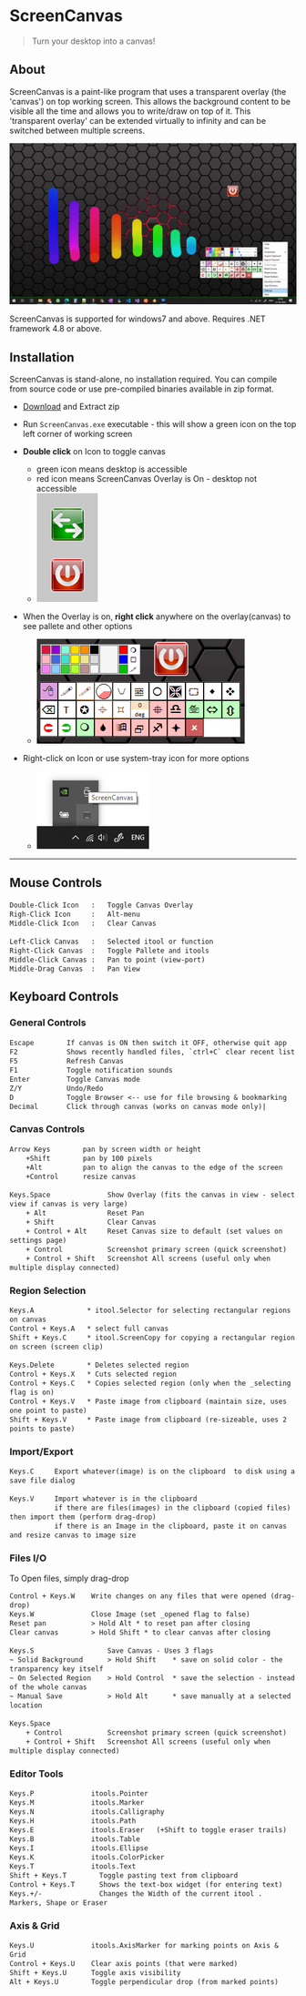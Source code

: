 # ScreenCanvas

> Turn your desktop into a canvas!

## About

ScreenCanvas is a paint-like program that uses a transparent overlay (the 'canvas') on top working screen. 
This allows the background content to be visible all the time and allows you to write/draw on top of it. 
This 'transparent overlay' can be extended virtually to infinity and can be switched between multiple screens.

![1](mdsrc/1.png)

ScreenCanvas is supported for windows7 and above. Requires .NET framework 4.8 or above.


## Installation

ScreenCanvas is stand-alone, no installation required. You can compile from source code or use pre-compiled binaries available in zip format.

* [Download](https://github.com/Nelson-iitp/ScreenCanvas/raw/main/ScreenCanvas/ScreenCanvas.zip) and Extract zip

* Run `ScreenCanvas.exe` executable - this will show a green icon on the top left corner of working screen

* **Double click** on Icon to toggle canvas
	* green icon means desktop is accessible
	* red icon means ScreenCanvas Overlay is On - desktop not accessible
	* ![2](mdsrc/2.png) 
	
* When the Overlay is on, **right click** anywhere on the overlay(canvas) to see pallete and other options
	* ![4](mdsrc/4.png)

* Right-click on Icon or use system-tray icon for more options
	* ![3](mdsrc/3.png)
___

## Mouse Controls

```
Double-Click Icon	:	Toggle Canvas Overlay
Righ-Click Icon		:	Alt-menu
Middle-Click Icon	:	Clear Canvas

Left-Click Canvas	:	Selected itool or function
Right-Click Canvas	:	Toggle Pallete and itools
Middle-Click Canvas	:	Pan to point (view-port)
Middle-Drag Canvas	:	Pan View
```

## Keyboard Controls


### General Controls

```
Escape        If canvas is ON then switch it OFF, otherwise quit app
F2            Shows recently handled files, `ctrl+C` clear recent list
F5            Refresh Canvas
F1            Toggle notification sounds
Enter         Toggle Canvas mode
Z/Y           Undo/Redo
D             Toggle Browser <-- use for file browsing & bookmarking
Decimal       Click through canvas (works on canvas mode only)|
```


### Canvas Controls

```
Arrow Keys        pan by screen width or height
	+Shift        pan by 100 pixels
	+Alt          pan to align the canvas to the edge of the screen
	+Control      resize canvas

Keys.Space              Show Overlay (fits the canvas in view - select view if canvas is very large)
	+ Alt               Reset Pan
	+ Shift             Clear Canvas
	+ Control + Alt     Reset Canvas size to default (set values on settings page)
	+ Control           Screenshot primary screen (quick screenshot)
	+ Control + Shift   Screenshot All screens (useful only when multiple display connected)

```

### Region Selection 

```
Keys.A             * itool.Selector for selecting rectangular regions on canvas
Control + Keys.A   * select full canvas
Shift + Keys.C     * itool.ScreenCopy for copying a rectangular region on screen (screen clip)   

Keys.Delete        * Deletes selected region
Control + Keys.X   * Cuts selected region
Control + Keys.C   * Copies selected region (only when the _selecting flag is on)          
Control + Keys.V   * Paste image from clipboard (maintain size, uses one point to paste)
Shift + Keys.V     * Paste image from clipboard (re-sizeable, uses 2 points to paste)
```


### Import/Export

```
Keys.C     Export whatever(image) is on the clipboard  to disk using a save file dialog

Keys.V     Import whatever is in the clipboard
           if there are files(images) in the clipboard (copied files) then import them (perform drag-drop)
           if there is an Image in the clipboard, paste it on canvas and resize canvas to image size
```



### Files I/O

To Open files, simply drag-drop

```
Control + Keys.W    Write changes on any files that were opened (drag-drop)
Keys.W              Close Image (set _opened flag to false)
Reset pan           > Hold Alt * to reset pan after closing
Clear canvas        > Hold Shift * to clear canvas after closing

Keys.S                  Save Canvas - Uses 3 flags
~ Solid Background      > Hold Shift    * save on solid color - the transparency key itself
~ On Selected Region    > Hold Control  * save the selection - instead of the whole canvas
~ Manual Save           > Hold Alt      * save manually at a selected location

Keys.Space
	+ Control			Screenshot primary screen (quick screenshot)
	+ Control + Shift	Screenshot All screens (useful only when multiple display connected)
```

### Editor Tools

```
Keys.P				itools.Pointer
Keys.M				itools.Marker
Keys.N				itools.Calligraphy
Keys.H				itools.Path
Keys.E				itools.Eraser	(+Shift to toggle eraser trails)
Keys.B				itools.Table
Keys.I				itools.Ellipse
Keys.K				itools.ColorPicker
Keys.T				itools.Text 
Shift + Keys.T        Toggle pasting text from clipboard
Control + Keys.T	  Shows the text-box widget (for entering text)
Keys.+/-              Changes the Width of the current itool . Markers, Shape or Eraser
```

### Axis & Grid

```
Keys.U              itools.AxisMarker for marking points on Axis & Grid 
Control + Keys.U    Clear axis points (that were marked)
Shift + Keys.U      Toggle axis visibility
Alt + Keys.U        Toggle perpendicular drop (from marked points)
```
